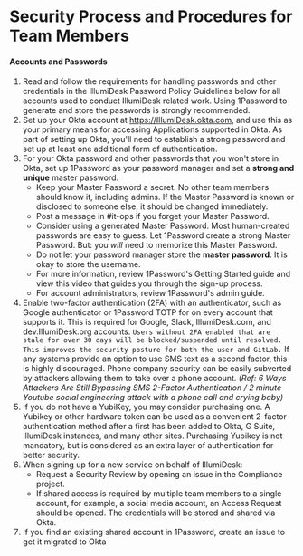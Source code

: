 # Security Process and Procedures for Team Members

#### Accounts and Passwords <a id="accounts-and-passwords"></a>

1. Read and follow the requirements for handling passwords and other credentials in the IllumiDesk Password Policy Guidelines below for all accounts used to conduct IllumiDesk related work. Using 1Password to generate and store the passwords is strongly recommended.
2. Set up your Okta account at https://IllumiDesk.okta.com, and use this as your primary means for accessing Applications supported in Okta. As part of setting up Okta, you'll need to establish a strong password and set up at least one additional form of authentication.
3. For your Okta password and other passwords that you won't store in Okta, set up 1Password as your password manager and set a **strong and unique** master password.
   * Keep your Master Password a secret. No other team members should know it, including admins. If the Master Password is known or disclosed to someone else, it should be changed immediately.
   * Post a message in \#it-ops if you forget your Master Password.
   * Consider using a generated Master Password. Most human-created passwords are easy to guess. Let 1Password create a strong Master Password. But: you _will_ need to memorize this Master Password.
   * Do not let your password manager store the **master password**. It is okay to store the username.
   * For more information, review 1Password's Getting Started guide and view this video that guides you through the sign-up process.
   * For account administrators, review 1Password's admin guide.
4. Enable two-factor authentication \(2FA\) with an authenticator, such as Google authenticator or 1Password TOTP for on every account that supports it. This is required for Google, Slack, IllumiDesk.com, and dev.IllumiDesk.org accounts. `Users without 2FA enabled that are stale for over 30 days will be blocked/suspended until resolved. This improves the security posture for both the user and GitLab.` If any systems provide an option to use SMS text as a second factor, this is highly discouraged. Phone company security can be easily subverted by attackers allowing them to take over a phone account. _\(Ref: 6 Ways Attackers Are Still Bypassing SMS 2-Factor Authentication / 2 minute Youtube social engineering attack with a phone call and crying baby\)_
5. If you do not have a YubiKey, you may consider purchasing one. A Yubikey or other hardware token can be used as a convenient 2-factor authentication method after a first has been added to Okta, G Suite, IllumiDesk instances, and many other sites. Purchasing Yubikey is not mandatory, but is considered as an extra layer of authentication for better security.
6. When signing up for a new service on behalf of IllumiDesk:
   * Request a Security Review by opening an issue in the Compliance project.
   * If shared access is required by multiple team members to a single account, for example, a social media account, an Access Request should be opened. The credentials will be stored and shared via Okta.
7. If you find an existing shared account in 1Password, create an issue to get it migrated to Okta

